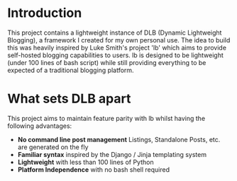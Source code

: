 # Introduction

This project contains a lightweight instance of DLB (Dynamic Lightweight Blogging), a framework I created for my own personal use.
The idea to build this was heavily inspired by Luke Smith's project 'lb' which aims to provide self-hosted blogging capabilities to users. lb is designed to be lightweight (under 100 lines of bash script) while still providing everything to be expected of a traditional blogging platform.

# What sets DLB apart

This project aims to maintain feature parity with lb whilst having the following advantages:

- **No command line post management** Listings, Standalone Posts, etc. are generated on the fly
- **Familiar syntax** inspired by the Django / Jinja templating system
- **Lightweight** with less than 100 lines of Python
- **Platform Independence** with no bash shell required

